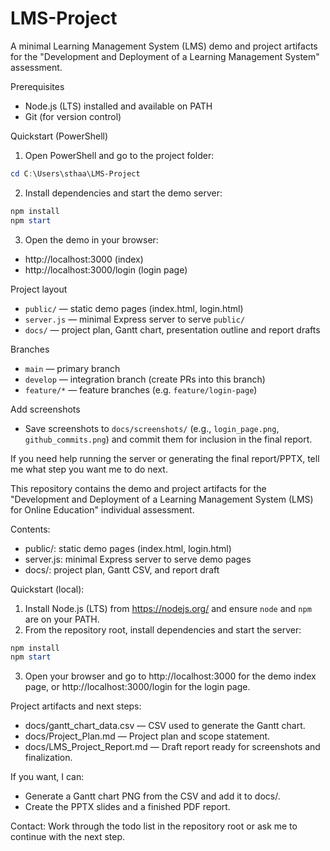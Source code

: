 # LMS-Project

A minimal Learning Management System (LMS) demo and project artifacts for the "Development and Deployment of a Learning Management System" assessment.

Prerequisites
- Node.js (LTS) installed and available on PATH
- Git (for version control)

Quickstart (PowerShell)
1. Open PowerShell and go to the project folder:

```powershell
cd C:\Users\sthaa\LMS-Project
```

2. Install dependencies and start the demo server:

```powershell
npm install
npm start
```

3. Open the demo in your browser:

- http://localhost:3000  (index)
- http://localhost:3000/login  (login page)

Project layout
- `public/` — static demo pages (index.html, login.html)
- `server.js` — minimal Express server to serve `public/`
- `docs/` — project plan, Gantt chart, presentation outline and report drafts

Branches
- `main` — primary branch
- `develop` — integration branch (create PRs into this branch)
- `feature/*` — feature branches (e.g. `feature/login-page`)

Add screenshots
- Save screenshots to `docs/screenshots/` (e.g., `login_page.png`, `github_commits.png`) and commit them for inclusion in the final report.

If you need help running the server or generating the final report/PPTX, tell me what step you want me to do next.

This repository contains the demo and project artifacts for the "Development and Deployment of a Learning Management System (LMS) for Online Education" individual assessment.

Contents:
- public/: static demo pages (index.html, login.html)
- server.js: minimal Express server to serve demo pages
- docs/: project plan, Gantt CSV, and report draft

Quickstart (local):
1. Install Node.js (LTS) from https://nodejs.org/ and ensure `node` and `npm` are on your PATH.
2. From the repository root, install dependencies and start the server:

```powershell
npm install
npm start
```

3. Open your browser and go to http://localhost:3000 for the demo index page, or http://localhost:3000/login for the login page.

Project artifacts and next steps:
- docs/gantt_chart_data.csv — CSV used to generate the Gantt chart.
- docs/Project_Plan.md — Project plan and scope statement.
- docs/LMS_Project_Report.md — Draft report ready for screenshots and finalization.

If you want, I can:
- Generate a Gantt chart PNG from the CSV and add it to docs/.
- Create the PPTX slides and a finished PDF report.

Contact: Work through the todo list in the repository root or ask me to continue with the next step.